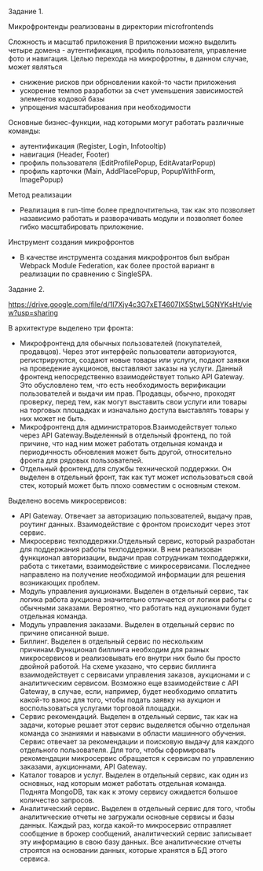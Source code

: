 Задание 1.

Микрофронтенды реализованы в директории microfrontends

Сложность и масштаб приложения
В приложении можно выделить четыре домена - аутентификация, профиль пользователя, управление фото и навигация.
Целью перехода на микрофротны, в данном случае, может являться
- снижение рисков при обрновлении какой-то части приложения
- ускорение темпов разработки за счет уменьшения зависимостей элементов кодовой базы
- упрощения масштабирования при необходимости

Основные бизнес-функции, над которыми могут работать различные команды:
- аутентификация (Register, Login, Infotooltip)
- навигация (Header, Footer)
- профиль пользователя (EditProfilePopup, EditAvatarPopup)
- профиль карточки (Main, AddPlacePopup, PopupWithForm, ImagePopup)

Метод реализации
- Реализация в run-time более предпочтительна, так как это позволяет назависимо работать и разворачивать модули и
  позволяет более гибко масштабировать приложение.

Инструмент создания микрофронтов
- В качестве инструмента создания микрофронтов был выбран Webpack Module Federation, как более простой вариант в
  реализации по сравнению с SingleSPA.


Задание 2.

https://drive.google.com/file/d/1l7Xjy4c3G7xET4607IX5StwL5GNYKsHt/view?usp=sharing

В архитектуре выделено три фронта:
- Микрофронтенд для обычных пользователей (покупателей, продавцов). Через этот интерфейс пользователи авторизуются, 
регистрируются, создают новые товары или услуги, подают заявки на проведение аукционов, выставляют заказы на услуги. 
Данный фронтенд непосредственно взаимодействует только API Gateway. Это обусловлено тем, что есть необходимость 
верификации пользователей и выдачи им прав. Продавцы, обычно, проходят проверку, перед тем, как могут выставить свои
услуги или товары на торговых площадках и изначально доступа выставлять товары у них может не быть.
- Микрофронтенд для администраторов.Взаимодействует только через API Gateway.Выделенный в отдельный фронтенд, по той
причине, что над ним может работать отдельная команда и периодичность обновления может быть другой, относительно фронта 
для рядовых пользователей.
- Отдельный фронтенд для службы технической поддержки. Он выделен в отдельный фронт, так как тут может использоваться 
свой стек, который может быть плохо совместим с основным стеком.

Выделено восемь микросервисов:
- API Gateway. Отвечает за авторизацию пользователей, выдачу прав, роутинг данных. Взаимодействие с фронтом происходит 
через этот сервис.
- Микросервис техподдержки.Отдельный сервис, который разработан для поддержания работы техподдержки. В нем реализован 
функционал авторизации, выдачи прав сотрудникам техподдержки, работа с тикетами, взаимодействие с микросервисами. 
Последнее направлено на получение необходимой информации для решения возникающих проблем.
- Модуль управления аукционами. Выделен в отдельный сервис, так логика работа аукциона значительно отличается от логики
работы с обычными заказами. Вероятно, что работать над аукционами будет отдельная команда.
- Модуль управления заказами. Выделен в отдельный сервис по причине описанной выше. 
- Биллинг. Выделен в отдельный сервис по нескольким причинам.Функционал биллинга необходим для разных микросервисов и 
реализовывать его внутри них было бы просто двойной работой. На схеме указано, что сервис биллинга взаимодействует с 
сервисами управления заказов, аукционами и с аналитическим сервисом. Возможно еще взаимодействие с API Gateway, в 
случае, если, например, будет необходимо оплатить какой-то взнос для того, чтобы подать заявку на аукцион и 
воспользоваться услугами торговой площадки. 
- Сервис рекомендаций. Выделен в отдельный сервис, так как на задачи, которые решает этот сервис выделяется обычно 
отдельная команда со знаниями и навыками в области машинного обучения. Сервис отвечает за рекомендации и поисковую 
выдачу для каждого отдельного пользователя. Для того, чтобы сформировать рекомендации микросервис обращается к сервисам 
по управлению заказами, аукционнами, API Gateway. 
- Каталог товаров и услуг. Выделен в отдельный сервис, как один из основных, над которым может работать отдельная 
команда. Поднята MongoDB, так как к этому сервису ожидается большое количество запросов. 
- Аналитический сервис. Выделен в отдельный сервис для того, чтобы аналитические отчеты не загружали основные сервисы 
и базы данных. Каждый раз, когда какой-то микросервис отправляет сообщение в брокер сообщений, аналитический сервис 
записывает эту информацию в свою базу данных. Все аналитические отчеты строятся на основании данных, которые хранятся 
в БД этого сервиса.

